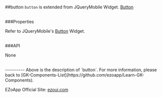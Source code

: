 ##button
`button` is extended from JQueryMobile Widget. [Button][1]

<br/>
###Properties

Refer to JQueryMobile's [Button][2] Widget.

<br/>
###API

None

<br/>
----------
Above is the description of `button`. For more information, please back to [GK-Components-List](https://github.com/ezoapp/Learn-GK-Components).

EZoApp Official Site: [ezoui.com](http://ezoui.com/)  




  [1]: http://api.jquerymobile.com/button/
  [2]: http://api.jquerymobile.com/button/

